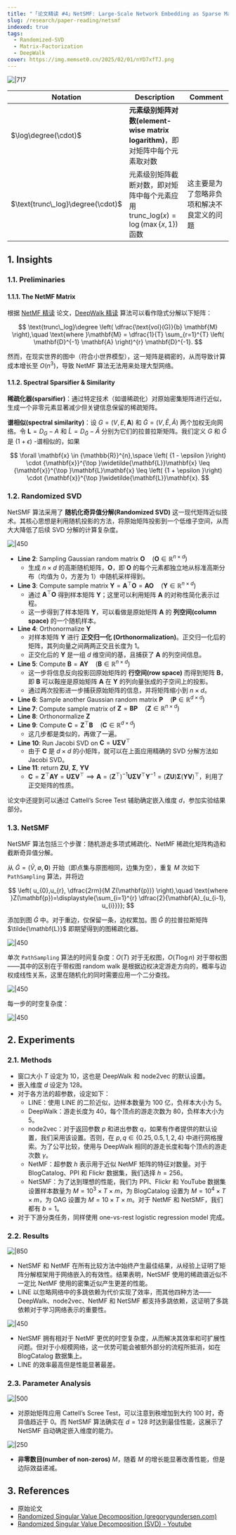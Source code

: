 ```yaml
---
title: "「论文精读 #4」NetSMF: Large-Scale Network Embedding as Sparse Matrix Factorization"
slug: /research/paper-reading/netsmf
indexed: true
tags:
  - Randomized-SVD
  - Matrix-Factorization
  - DeepWalk
cover: https://img.memset0.cn/2025/02/01/nYD7xfTJ.png
---
```


![|717](https://img.memset0.cn/2025/02/01/nYD7xfTJ.png)

| Notation                          | Description                                                                                    | Comment                                    |
| --------------------------------- | ---------------------------------------------------------------------------------------------- | ------------------------------------------ |
| $\log\degree(\cdot)$              | **元素级别矩阵对数(element-wise matrix logarithm)**，即对矩阵中每个元素取对数                  |                                            |
| $\text{trunc\_log}\degree(\cdot)$ | 元素级别矩阵截断对数，即对矩阵中每个元素应用 $\text{trunc\_log}(x) = \log(\max\{ x,1 \})$ 函数 | 这主要是为了忽略非负项和解决不良定义的问题 |

## 1. Insights

### 1.1. Preliminaries

#### 1.1.1. The NetMF Matrix

根据 [NetMF 精读](/research/paper-reading/netmf/) 论文，[DeepWalk 精读](/research/paper-reading/deepwalk/) 算法可以看作隐式分解以下矩阵：

$$
\text{trunc\_log}\degree \left( \dfrac{\text{vol}(G)}{b} \mathbf{M} \right),\quad
\text{where }\mathbf{M} =  \dfrac{1}{T} \sum_{r=1}^{T} \left( \mathbf{D}^{-1} \mathbf{A} \right)^{r} \mathbf{D}^{-1}.
$$

然而，在现实世界的图中（符合小世界模型），这一矩阵是稠密的，从而导致计算成本增长至 $O(n^{3})$，导致 NetMF 算法无法用来处理大型网络。

#### 1.1.2. Spectral Sparsifier & Similarity

**稀疏化器(sparsifier)**：通过特定技术（如谱稀疏化）对原始密集矩阵进行近似，生成一个非零元素显著减少但关键信息保留的稀疏矩阵。

**谱相似(spectral similarity)**：设 $G = \left( {V,E,\mathbf{A}}\right)$ 和 $\widetilde{G} = \left( {V,\widetilde{E},\widetilde{A}}\right)$ 两个加权无向网络。令 $\mathbf{L} = {D}_{G} - A$ 和 $\widetilde{L} = {D}_{\widetilde{G}} - \widetilde{A}$ 分别为它们的拉普拉斯矩阵。我们定义 $G$ 和 $\widetilde{G}$ 是 $\left( {1 + \epsilon }\right)$ -谱相似的，如果

$$
\forall \mathbf{x} \in  {\mathbb{R}}^{n},\space \left( {1 - \epsilon }\right)  \cdot  {\mathbf{x}}^{\top }\widetilde{\mathbf{L}}\mathbf{x} \leq  {\mathbf{x}}^{\top }\mathbf{L}\mathbf{x} \leq  \left( {1 + \epsilon }\right)  \cdot  {\mathbf{x}}^{\top }\widetilde{\mathbf{L}}\mathbf{x}.
$$

### 1.2. Randomized SVD

NetSMF 算法采用了 **随机化奇异值分解(Randomized SVD)** 这一现代矩阵近似技术。其核心思想是利用随机投影的方法，将原始矩阵投影到一个低维子空间，从而大大降低了后续 SVD 分解的计算复杂度。

![|450](https://img.memset0.cn/2025/02/01/0I0miPRI.png)

- **Line 2**: Sampling Gaussian random matrix $\mathbf{O}\quad (\mathbf{O} \in \mathbb{R}^{n\times d})$
    - 生成 $n\times d$ 的高斯随机矩阵，$\mathbf{O}$，即 $\mathbf{O}$ 的每个元素都独立地从标准高斯分布（均值为 0，方差为 1）中随机采样得到。
- **Line 3**: Compute sample matrix $\mathbf{Y} = \mathbf{A}^\top \mathbf{O} = \mathbf{AO}\quad (\mathbf{Y} \in \mathbb{R}^{n\times d})$
    - 通过 $\mathbf{A}^\top \mathbf{O}$ 得到样本矩阵 $\mathbf{Y}$；这里可以利用矩阵 $\mathbf{A}$ 的对称性简化表示过程。
    - 这一步得到了样本矩阵 $\mathbf{Y}$，可以看做是原始矩阵 $\mathbf{A}$ 的 **列空间(column space)** 的一个随机样本。
- **Line 4**: Orthonormalize $\mathbf{Y}$
    - 对样本矩阵 $\mathbf{Y}$ 进行 **正交归一化 (Orthonormalization)**。正交归一化后的矩阵，其列向量之间两两正交且长度为 $1$。
    - 正交化后的 $\mathbf{Y}$ 是一组 $d$ 维空间的基，且捕获了 $\mathbf{A}$ 的列空间信息。
- **Line 5**: Compute $\mathbf{B} = \mathbf{A}\mathbf{Y}\quad ( \mathbf{B} \in \mathbb{R}^{n \times d})$
    - 这一步将信息反向投影回原始矩阵的 **行空间(row space)** 而得到矩阵 $\mathbf{B}$，即 $\mathbf{B}$ 可以鞍座是原始矩阵 $\mathbf{A}$ 在 $\mathbf{Y}$ 的列向量张成的子空间上的投影。
    - 通过两次投影进一步捕获原始矩阵的信息，并将矩阵缩小到 $n \times d$。
- **Line 6**: Sample another Gaussian random matrix $\mathbf{P}\quad(\mathbf{P} \in \mathbb{R}^{d \times d})$
- **Line 7**: Compute sample matrix of $\mathbf{Z} = \mathbf{B}\mathbf{P}\quad(\mathbf{Z} \in \mathbb{R}^{n \times d})$
- **Line 8**: Orthonormalize $\mathbf{Z}$
- **Line 9**: Compute $\mathbf{C} = \mathbf{Z}^{\top} \mathbf{B}\quad(\mathbf{C} \in \mathbb{R}^{d \times d})$
    - 这几步都是类似的，再做了一遍。
- **Line 10**: Run Jacobi SVD on $\mathbf{C} = \mathbf{U} \mathbf{\Sigma} \mathbf{V}^{\top}$
    - 由于 $\mathbf{C}$ 是 $d \times d$ 的小矩阵，就可以在上面应用精确的 SVD 分解方法如 Jacobi SVD。
- **Line 11**: return $\mathbf{Z U}$, $\mathbf{\Sigma}$, $\mathbf{YV}$
    - $\mathbf{C} = \mathbf{Z}^{\top} \mathbf{A} \mathbf{Y} = \mathbf{U} \mathbf{\Sigma} \mathbf{V}^{\top} \implies \mathbf{A} = \left( \mathbf{Z}^{\top} \right)^{-1} \mathbf{U} \mathbf{\Sigma} \mathbf{V}^{\top} \mathbf{Y}^{-1} = (\mathbf{Z} \mathbf{U}) \mathbf{\Sigma} (\mathbf{Y}\mathbf{V})^{\top}$，利用了正交矩阵的性质。

论文中还提到可以通过 Cattell’s Scree Test 辅助确定嵌入维度 $d$，参加实验结果部分。

### 1.3. NetSMF

NetSMF 算法包括三个步骤：随机游走多项式稀疏化、NetMF 稀疏化矩阵构造和截断奇异值分解。

从 $\tilde{G}=(\tilde{V},\emptyset,\mathbf{0})$ 开始（即点集与原图相同，边集为空），重复 $M$ 次如下 `PathSampling` 算法，并将边

$$
\left( u_{0},u_{r}, \dfrac{2rm}{M Z(\mathbf{p})} \right),\quad
\text{where }Z(\mathbf{p})=\displaystyle{\sum_{i=1}^{r} \dfrac{2}{\mathbf{A}_{u_{i-1}, u_{i}}}};
$$

添加到图 $\tilde{G}$ 中。对于重边，仅保留一条，边权累加。图 $\tilde{G}$ 的拉普拉斯矩阵 $\tilde{\mathbf{L}}$ 即期望得到的图稀疏化器。

![|450](https://img.memset0.cn/2025/02/01/SFrpPiWA.png)

单次 `PathSampling` 算法的时间复杂度：$O(T)$ 对于无权图，$O(T \log n)$ 对于带权图——其中的区别在于带权图 random walk 是根据边权决定游走方向的，概率与边权成线性关系，这里在随机化的同时需要应用一个二分查找。

![|450](https://img.memset0.cn/2025/02/01/93DAyXrG.png)

每一步的时空复杂度：

![|450](https://img.memset0.cn/2025/02/01/KdRSvwWC.png)

## 2. Experiments

### 2.1. Methods

- 窗口大小 $T$ 设定为 $10$，这也是 DeepWalk 和 node2vec 的默认设置。
- 嵌入维度 $d$ 设定为 $128$。
- 对于各方法的超参数，设定如下：
    - LINE：使用 LINE 的二阶近似，边样本数量为 100 亿，负样本大小为 5。
    - DeepWalk：游走长度为 40，每个顶点的游走次数为 80，负样本大小为 5。
    - node2vec：对于返回参数 $p$ 和进出参数 $q$，如果有作者提供的默认设置，我们采用该设置。否则，在 $p,q \in \{0.25, 0.5, 1, 2, 4\}$ 中进行网格搜索。为了公平比较，使用与 DeepWalk 相同的游走长度和每个顶点的游走次数 $\gamma$。
    - NetMF：超参数 $h$ 表示用于近似 NetMF 矩阵的特征对数量。对于 BlogCatalog、PPI 和 Flickr 数据集，我们选择 $h = {256}$。
    - NetSMF：为了达到理想的性能，我们为 PPI、Flickr 和 YouTube 数据集设置样本数量为 $M = {10}^{3} \times T \times m$，为 BlogCatalog 设置为 $M = {10}^{4} \times T \times m$，为 OAG 设置为 $M = {10} \times T \times m$。对于 NetMF 和 NetSMF，我们都有 $b = 1$。
- 对于下游分类任务，同样使用 one-vs-rest logistic regression model 完成。

### 2.2. Results

![|850](https://img.memset0.cn/2025/02/01/dv6l5SOD.png)

- NetSMF 和 NetMF 在所有比较方法中始终产生最佳结果，从经验上证明了矩阵分解框架用于网络嵌入的有效性。结果表明，NetSMF 使用的稀疏谱近似不一定比 NetMF 使用的密集近似产生更差的性能。
- LINE 以忽略网络中的多跳依赖为代价实现了效率，而其他四种方法——DeepWalk、node2vec、NetMF 和 NetSMF 都支持多跳依赖，这证明了多跳依赖对于学习网络表示的重要性。

![|450](https://img.memset0.cn/2025/02/01/bdg02XRI.png)

- NetSMF 拥有相对于 NetMF 更优的时空复杂度，从而解决其效率和可扩展性问题。但对于小规模网络，这一优势可能会被额外部分的流程所抵消，如在 BlogCatalog 数据集上。
- LINE 的效率最高但是性能显著最差。

### 2.3. Parameter Analysis

![|500](https://img.memset0.cn/2025/02/01/jmGYwl3t.png)

- 对原始矩阵应用 Cattell’s Scree Test，可以注意到秩增加到大约 100 时，奇异值趋近于 0。而 NetSMF 算法确实在 $d = 128$ 时达到最佳性能，这展示了 NetSMF 自动确定嵌入维度的能力。

![|250](https://img.memset0.cn/2025/02/01/8SjIOeuL.png)

- **非零数目(number of non-zeros)** $M$，随着 $M$ 的增长能显著改善性能，但是边际效益递减。

## 3. References

- 原始论文
- [Randomized Singular Value Decomposition (gregorygundersen.com)](https://gregorygundersen.com/blog/2019/01/17/randomized-svd/)
- [Randomized Singular Value Decomposition (SVD) - Youtube](https://www.youtube.com/watch?v=fJ2EyvR85ro)
